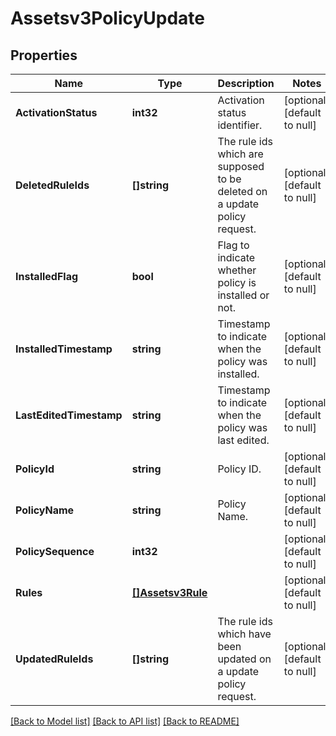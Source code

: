 # Assetsv3PolicyUpdate

## Properties
Name | Type | Description | Notes
------------ | ------------- | ------------- | -------------
**ActivationStatus** | **int32** | Activation status identifier. | [optional] [default to null]
**DeletedRuleIds** | **[]string** | The rule ids which are supposed to be deleted on a update policy request. | [optional] [default to null]
**InstalledFlag** | **bool** | Flag to indicate whether policy is installed or not. | [optional] [default to null]
**InstalledTimestamp** | **string** | Timestamp to indicate when the policy was installed. | [optional] [default to null]
**LastEditedTimestamp** | **string** | Timestamp to indicate when the policy was last edited. | [optional] [default to null]
**PolicyId** | **string** | Policy ID. | [optional] [default to null]
**PolicyName** | **string** | Policy Name. | [optional] [default to null]
**PolicySequence** | **int32** |  | [optional] [default to null]
**Rules** | [**[]Assetsv3Rule**](assetsv3Rule.md) |  | [optional] [default to null]
**UpdatedRuleIds** | **[]string** | The rule ids which have been updated on a update policy request. | [optional] [default to null]

[[Back to Model list]](../README.md#documentation-for-models) [[Back to API list]](../README.md#documentation-for-api-endpoints) [[Back to README]](../README.md)

